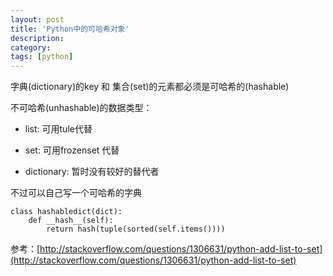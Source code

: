 ```yaml
---
layout: post
title: 'Python中的可哈希对象'
description:
category:
tags: [python]
---
```


字典(dictionary)的key 和 集合(set)的元素都必须是可哈希的(hashable)

不可哈希(unhashable)的数据类型：

* list: 可用tule代替

* set: 可用frozenset 代替

* dictionary:  暂时没有较好的替代者

不过可以自己写一个可哈希的字典

```
class hashabledict(dict): 
	def __hash__(self): 
		return hash(tuple(sorted(self.items())))
```

参考：[http://stackoverflow.com/questions/1306631/python-add-list-to-set](http://stackoverflow.com/questions/1306631/python-add-list-to-set)

